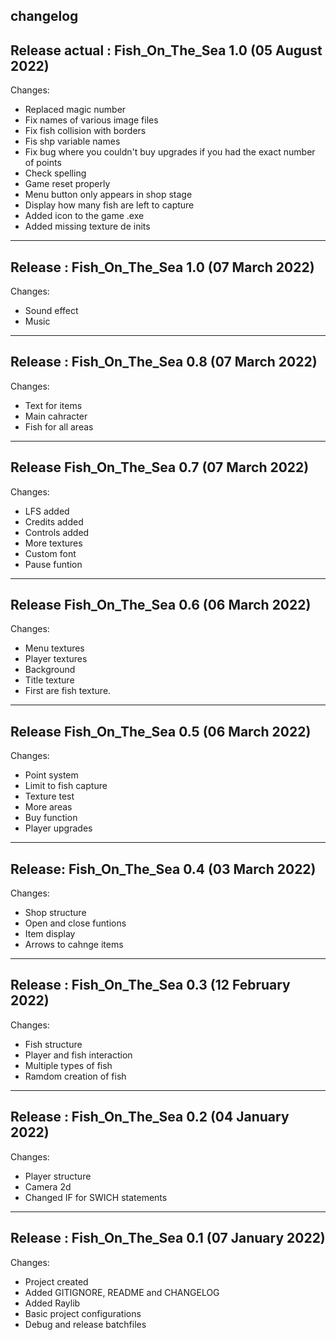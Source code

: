 changelog
---------
Release actual :    Fish_On_The_Sea 1.0 (05 August 2022)
-------------------------------------------------------------------------
Changes:
- Replaced magic number
- Fix names of various image files
- Fix fish collision with borders
- Fis shp variable names
- Fix bug where you couldn't buy upgrades if you had the exact number of points
- Check spelling
- Game reset properly
- Menu button only appears in shop stage
- Display how many fish are left to capture
- Added icon to the game .exe
- Added missing texture de inits

-------------------------------------------------------------------------
Release :    Fish_On_The_Sea 1.0 (07 March 2022)
-------------------------------------------------------------------------
Changes:
- Sound effect
- Music

-------------------------------------------------------------------------
Release :    Fish_On_The_Sea 0.8 (07 March 2022)
-------------------------------------------------------------------------
Changes:
- Text for items
- Main cahracter
- Fish for all areas

-------------------------------------------------------------------------
Release Fish_On_The_Sea 0.7 (07 March 2022)
-------------------------------------------------------------------------
Changes:
- LFS added
- Credits added
- Controls added
- More textures
- Custom font
- Pause funtion

-------------------------------------------------------------------------
Release Fish_On_The_Sea 0.6 (06 March 2022)
-------------------------------------------------------------------------
Changes:
- Menu textures
- Player textures
- Background
- Title texture
- First are fish texture.

-------------------------------------------------------------------------
Release Fish_On_The_Sea 0.5 (06 March 2022)
-------------------------------------------------------------------------
Changes:
- Point system
- Limit to fish capture
- Texture test
- More areas
- Buy function
- Player upgrades

-------------------------------------------------------------------------
Release: Fish_On_The_Sea 0.4 (03 March 2022)
-------------------------------------------------------------------------
Changes:
- Shop structure
- Open and close funtions
- Item display
- Arrows to cahnge items

-------------------------------------------------------------------------
Release : Fish_On_The_Sea 0.3 (12 February 2022)
-------------------------------------------------------------------------
Changes:
- Fish structure
- Player and fish interaction
- Multiple types of fish
- Ramdom creation of fish

-------------------------------------------------------------------------
Release :	Fish_On_The_Sea 0.2 (04 January 2022)
-------------------------------------------------------------------------
Changes:
- Player structure
- Camera 2d 
- Changed IF for SWICH statements

-------------------------------------------------------------------------
Release :	Fish_On_The_Sea 0.1 (07 January 2022)
-------------------------------------------------------------------------
Changes:
- Project created
- Added GITIGNORE, README and CHANGELOG
- Added Raylib
- Basic project configurations
- Debug and release batchfiles
